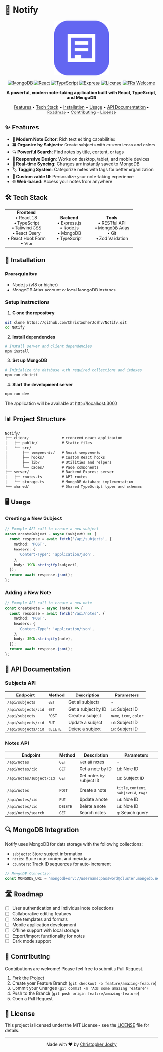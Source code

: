 # 📝 Notify

<div align="center">

![Notify Logo](client/public/apple-touch-icon.png)

[![MongoDB](https://img.shields.io/badge/MongoDB-4.4+-green.svg)](https://www.mongodb.com/)
[![React](https://img.shields.io/badge/React-18.3.1-blue.svg)](https://reactjs.org/)
[![TypeScript](https://img.shields.io/badge/TypeScript-5.6.3-blue.svg)](https://www.typescriptlang.org/)
[![Express](https://img.shields.io/badge/Express-4.21.2-lightgrey.svg)](https://expressjs.com/)
[![License](https://img.shields.io/badge/License-MIT-yellow.svg)](LICENSE)
[![PRs Welcome](https://img.shields.io/badge/PRs-welcome-brightgreen.svg)](CONTRIBUTING.md)

**A powerful, modern note-taking application built with React, TypeScript, and MongoDB**

[Features](#features) • [Tech Stack](#tech-stack) • [Installation](#installation) • [Usage](#usage) • [API Documentation](#api-documentation) • [Roadmap](#roadmap) • [Contributing](#contributing) • [License](#license)

</div>

## ✨ Features

- 📝 **Modern Note Editor**: Rich text editing capabilities
- 🗃️ **Organize by Subjects**: Create subjects with custom icons and colors
- 🔍 **Powerful Search**: Find notes by title, content, or tags
- 📱 **Responsive Design**: Works on desktop, tablet, and mobile devices
- 🔄 **Real-time Syncing**: Changes are instantly saved to MongoDB
- 🏷️ **Tagging System**: Categorize notes with tags for better organization
- 🎨 **Customizable UI**: Personalize your note-taking experience
- 🌐 **Web-based**: Access your notes from anywhere

## 🛠️ Tech Stack

<table>
  <tr>
    <td align="center" width="33%">
      <strong>Frontend</strong><br />
      • React 18<br />
      • TypeScript<br />
      • Tailwind CSS<br />
      • React Query<br />
      • React Hook Form<br />
      • Vite
    </td>
    <td align="center" width="33%">
      <strong>Backend</strong><br />
      • Express.js<br />
      • Node.js<br />
      • MongoDB<br />
      • TypeScript<br />
    </td>
    <td align="center" width="33%">
      <strong>Tools</strong><br />
      • RESTful API<br />
      • MongoDB Atlas<br />
      • Git<br />
      • Zod Validation<br />
    </td>
  </tr>
</table>

## 🚀 Installation

### Prerequisites

- Node.js (v18 or higher)
- MongoDB Atlas account or local MongoDB instance

### Setup Instructions

1. **Clone the repository**

```bash
git clone https://github.com/ChristopherJoshy/Notify.git
cd Notify
```

2. **Install dependencies**

```bash
# Install server and client dependencies
npm install
```

3. **Set up MongoDB**

```bash
# Initialize the database with required collections and indexes
npm run db:init
```

4. **Start the development server**

```bash
npm run dev
```

The application will be available at [http://localhost:3000](http://localhost:3000)

## 📊 Project Structure

```
Notify/
├── client/               # Frontend React application
│   ├── public/           # Static files
│   └── src/
│       ├── components/   # React components
│       ├── hooks/        # Custom React hooks
│       ├── lib/          # Utilities and helpers
│       └── pages/        # Page components
├── server/               # Backend Express server
│   ├── routes.ts         # API routes
│   └── storage.ts        # MongoDB database implementation
└── shared/               # Shared TypeScript types and schemas
```

## 🖥️ Usage

### Creating a New Subject

```typescript
// Example API call to create a new subject
const createSubject = async (subject) => {
  const response = await fetch('/api/subjects', {
    method: 'POST',
    headers: {
      'Content-Type': 'application/json',
    },
    body: JSON.stringify(subject),
  });
  return await response.json();
};
```

### Adding a New Note

```typescript
// Example API call to create a new note
const createNote = async (note) => {
  const response = await fetch('/api/notes', {
    method: 'POST',
    headers: {
      'Content-Type': 'application/json',
    },
    body: JSON.stringify(note),
  });
  return await response.json();
};
```

## 📡 API Documentation

### Subjects API

| Endpoint | Method | Description | Parameters |
|----------|--------|-------------|------------|
| `/api/subjects` | `GET` | Get all subjects | - |
| `/api/subjects/:id` | `GET` | Get a subject by ID | `id`: Subject ID |
| `/api/subjects` | `POST` | Create a subject | `name`, `icon`, `color` |
| `/api/subjects/:id` | `PUT` | Update a subject | `id`: Subject ID |
| `/api/subjects/:id` | `DELETE` | Delete a subject | `id`: Subject ID |

### Notes API

| Endpoint | Method | Description | Parameters |
|----------|--------|-------------|------------|
| `/api/notes` | `GET` | Get all notes | - |
| `/api/notes/:id` | `GET` | Get a note by ID | `id`: Note ID |
| `/api/notes/subject/:id` | `GET` | Get notes by subject ID | `id`: Subject ID |
| `/api/notes` | `POST` | Create a note | `title`, `content`, `subjectId`, `tags` |
| `/api/notes/:id` | `PUT` | Update a note | `id`: Note ID |
| `/api/notes/:id` | `DELETE` | Delete a note | `id`: Note ID |
| `/api/notes/search` | `GET` | Search notes | `q`: Search query |

## 🔍 MongoDB Integration

Notify uses MongoDB for data storage with the following collections:

- `subjects`: Store subject information
- `notes`: Store note content and metadata
- `counters`: Track ID sequences for auto-increment

```javascript
// MongoDB Connection
const MONGODB_URI = "mongodb+srv://username:password@cluster.mongodb.net/";
```

## 🛣️ Roadmap

- [ ] User authentication and individual note collections
- [ ] Collaborative editing features
- [ ] Note templates and formats
- [ ] Mobile application development
- [ ] Offline support with local storage
- [ ] Export/import functionality for notes
- [ ] Dark mode support

## 👥 Contributing

Contributions are welcome! Please feel free to submit a Pull Request.

1. Fork the Project
2. Create your Feature Branch (`git checkout -b feature/amazing-feature`)
3. Commit your Changes (`git commit -m 'Add some amazing feature'`)
4. Push to the Branch (`git push origin feature/amazing-feature`)
5. Open a Pull Request

## 📄 License

This project is licensed under the MIT License - see the [LICENSE](LICENSE) file for details.

---

<div align="center">

Made with ❤️ by [Christopher Joshy](https://github.com/ChristopherJoshy)

</div> 